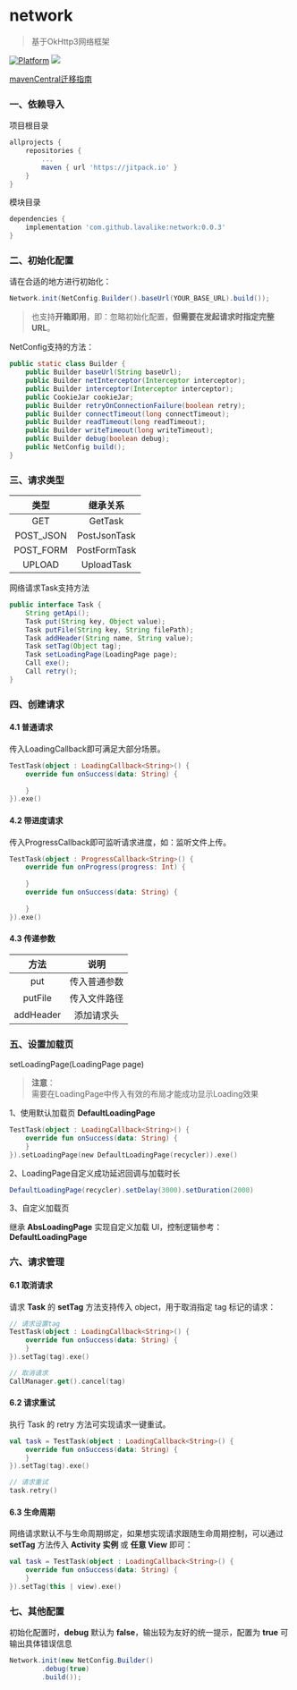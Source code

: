 # network

> 基于OkHttp3网络框架

[![Platform](https://p0-xtjj-private.juejin.cn/tos-cn-i-73owjymdk6/4cd5360d82f04d97bff4bcd018d907a1~tplv-73owjymdk6-jj-mark:0:0:0:0:q75.awebp?policy=eyJ2bSI6MywidWlkIjoiMjUwNjU0MjI0MDI0Nzk0MyJ9\&rk3s=e9ecf3d6\&x-orig-authkey=f32326d3454f2ac7e96d3d06cdbb035152127018\&x-orig-expires=1722408299\&x-orig-sign=fq4bVV7ED7UmKRmM%2Fm%2BsgN20CyY%3D)](https://www.android.com)
[![](https://p0-xtjj-private.juejin.cn/tos-cn-i-73owjymdk6/f6bb05c4eb1d47c1b613af0855246d9b~tplv-73owjymdk6-jj-mark:0:0:0:0:q75.awebp?policy=eyJ2bSI6MywidWlkIjoiMjUwNjU0MjI0MDI0Nzk0MyJ9\&rk3s=e9ecf3d6\&x-orig-authkey=f32326d3454f2ac7e96d3d06cdbb035152127018\&x-orig-expires=1722408299\&x-orig-sign=SrulS27FeiGfYIMCY6oOgWBAH4Y%3D)](https://jitpack.io/#lavalike/network)

[mavenCentral迁移指南](MAVEN_CONFIG.md)

### 一、依赖导入

项目根目录

```gradle
allprojects {
	repositories {
		...
		maven { url 'https://jitpack.io' }
	}
}
```

模块目录

```gradle
dependencies {
	implementation 'com.github.lavalike:network:0.0.3'
}
```

### 二、初始化配置

请在合适的地方进行初始化：

```java
Network.init(NetConfig.Builder().baseUrl(YOUR_BASE_URL).build());
```

> 也支持**开箱即用**，即：忽略初始化配置，**但需要在发起请求时指定完整 URL**。

NetConfig支持的方法：

```java
public static class Builder {
    public Builder baseUrl(String baseUrl);
    public Builder netInterceptor(Interceptor interceptor);
    public Builder interceptor(Interceptor interceptor);
    public CookieJar cookieJar;
    public Builder retryOnConnectionFailure(boolean retry);
    public Builder connectTimeout(long connectTimeout);
    public Builder readTimeout(long readTimeout);
    public Builder writeTimeout(long writeTimeout);
    public Builder debug(boolean debug);
    public NetConfig build();
}
```

### 三、请求类型

|     类型     |     继承关系     |
| :--------: | :----------: |
|     GET    |    GetTask   |
| POST\_JSON | PostJsonTask |
| POST\_FORM | PostFormTask |
|   UPLOAD   |  UploadTask  |

网络请求Task支持方法

```java
public interface Task {
    String getApi();
    Task put(String key, Object value);
    Task putFile(String key, String filePath);
    Task addHeader(String name, String value);
    Task setTag(Object tag);
    Task setLoadingPage(LoadingPage page);
    Call exe();
    Call retry();
}
```

### 四、创建请求
#### 4.1 普通请求

传入LoadingCallback即可满足大部分场景。

```kotlin
TestTask(object : LoadingCallback<String>() {
    override fun onSuccess(data: String) {
    
    }
}).exe()
```

#### 4.2 带进度请求

传入ProgressCallback即可监听请求进度，如：监听文件上传。

```kotlin
TestTask(object : ProgressCallback<String>() {
    override fun onProgress(progress: Int) {
    
    }
    override fun onSuccess(data: String) {
    
    }
}).exe()
```

#### 4.3 传递参数
| 方法 | 说明 |
| :----: | :----: |
| put | 传入普通参数 |
| putFile | 传入文件路径 |
| addHeader | 添加请求头 |


### 五、设置加载页

setLoadingPage(LoadingPage page)

> **注意**：\
> 需要在LoadingPage中传入有效的布局才能成功显示Loading效果

1、使用默认加载页 **DefaultLoadingPage**

```kotlin
TestTask(object : LoadingCallback<String>() {
    override fun onSuccess(data: String) {
    }
}).setLoadingPage(new DefaultLoadingPage(recycler)).exe()
```

2、LoadingPage自定义成功延迟回调与加载时长

```java
DefaultLoadingPage(recycler).setDelay(3000).setDuration(2000)
```

3、自定义加载页

继承 **AbsLoadingPage** 实现自定义加载 UI，控制逻辑参考：**DefaultLoadingPage**

### 六、请求管理

#### 6.1 取消请求

请求 **Task** 的 **setTag** 方法支持传入 object，用于取消指定 tag 标记的请求：

```kotlin
// 请求设置tag
TestTask(object : LoadingCallback<String>() {
    override fun onSuccess(data: String) {
    }
}).setTag(tag).exe()

// 取消请求
CallManager.get().cancel(tag)
```

#### 6.2 请求重试

执行 Task 的 retry 方法可实现请求一键重试。

```kotlin
val task = TestTask(object : LoadingCallback<String>() {
    override fun onSuccess(data: String) {
    }
}).setTag(tag).exe()

// 请求重试
task.retry()
```

#### 6.3 生命周期

网络请求默认不与生命周期绑定，如果想实现请求跟随生命周期控制，可以通过 **setTag** 方法传入 **Activity 实例** 或 **任意 View** 即可：

``` kotlin
val task = TestTask(object : LoadingCallback<String>() {
    override fun onSuccess(data: String) {
    }
}).setTag(this | view).exe()
```


### 七、其他配置

初始化配置时，**debug** 默认为 **false**，输出较为友好的统一提示，配置为 **true** 可输出具体错误信息

```java
Network.init(new NetConfig.Builder()
        .debug(true)
        .build());
```
